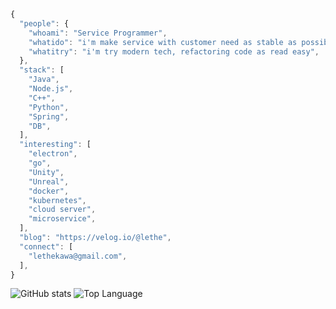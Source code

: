 ```js
{
  "people": {
    "whoami": "Service Programmer",
    "whatido": "i'm make service with customer need as stable as possible",
    "whatitry": "i'm try modern tech, refactoring code as read easy",
  },
  "stack": [
    "Java",
    "Node.js",
    "C++",
    "Python",
    "Spring",
    "DB",
  ],
  "interesting": [
    "electron",
    "go",
    "Unity",
    "Unreal",
    "docker",
    "kubernetes",
    "cloud server",
    "microservice",
  ],
  "blog": "https://velog.io/@lethe",
  "connect": [
    "lethekawa@gmail.com",
  ],
}
```
![GitHub stats](https://github-readme-stats.vercel.app/api?username=lethekawa&show_icons=true&count_private=true)
![Top Language](https://github-readme-stats.vercel.app/api/top-langs/?username=lethekawa&layout=compact)
